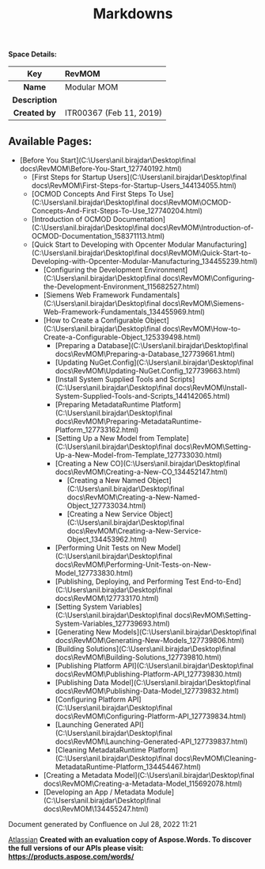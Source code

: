 ﻿---
title: "Markdowns"
url: 
---
**Space Details:**

|**Key**|RevMOM|
| :-: | :- |
|**Name**|Modular MOM|
|**Description**||
|**Created by**|ITR00367 (Feb 11, 2019)|


## **Available Pages:**
- [Before You Start](C:\Users\anil.birajdar\Desktop\final docs\RevMOM\Before-You-Start_127740192.html) 
  - [First Steps for Startup Users](C:\Users\anil.birajdar\Desktop\final docs\RevMOM\First-Steps-for-Startup-Users_144134055.html)
  - [OCMOD Concepts And First Steps To Use](C:\Users\anil.birajdar\Desktop\final docs\RevMOM\OCMOD-Concepts-And-First-Steps-To-Use_127740204.html)
  - [Introduction of OCMOD Documentation](C:\Users\anil.birajdar\Desktop\final docs\RevMOM\Introduction-of-OCMOD-Documentation_158371113.html)
  - [Quick Start to Developing with Opcenter Modular Manufacturing](C:\Users\anil.birajdar\Desktop\final docs\RevMOM\Quick-Start-to-Developing-with-Opcenter-Modular-Manufacturing_134455239.html) 
    - [Configuring the Development Environment](C:\Users\anil.birajdar\Desktop\final docs\RevMOM\Configuring-the-Development-Environment_115682527.html)
    - [Siemens Web Framework Fundamentals](C:\Users\anil.birajdar\Desktop\final docs\RevMOM\Siemens-Web-Framework-Fundamentals_134455969.html)
    - [How to Create a Configurable Object](C:\Users\anil.birajdar\Desktop\final docs\RevMOM\How-to-Create-a-Configurable-Object_125339498.html) 
      - [Preparing a Database](C:\Users\anil.birajdar\Desktop\final docs\RevMOM\Preparing-a-Database_127739661.html)
      - [Updating NuGet.Config](C:\Users\anil.birajdar\Desktop\final docs\RevMOM\Updating-NuGet.Config_127739663.html)
      - [Install System Supplied Tools and Scripts](C:\Users\anil.birajdar\Desktop\final docs\RevMOM\Install-System-Supplied-Tools-and-Scripts_144142065.html)
      - [Preparing MetadataRuntime Platform](C:\Users\anil.birajdar\Desktop\final docs\RevMOM\Preparing-MetadataRuntime-Platform_127733162.html)
      - [Setting Up a New Model from Template](C:\Users\anil.birajdar\Desktop\final docs\RevMOM\Setting-Up-a-New-Model-from-Template_127733030.html)
      - [Creating a New CO](C:\Users\anil.birajdar\Desktop\final docs\RevMOM\Creating-a-New-CO_134452147.html) 
        - [Creating a New Named Object](C:\Users\anil.birajdar\Desktop\final docs\RevMOM\Creating-a-New-Named-Object_127733034.html)
        - [Creating a New Service Object](C:\Users\anil.birajdar\Desktop\final docs\RevMOM\Creating-a-New-Service-Object_134453962.html)
      - [Performing Unit Tests on New Model](C:\Users\anil.birajdar\Desktop\final docs\RevMOM\Performing-Unit-Tests-on-New-Model_127733830.html)
      - [Publishing, Deploying, and Performing Test End-to-End](C:\Users\anil.birajdar\Desktop\final docs\RevMOM\127733170.html)
      - [Setting System Variables](C:\Users\anil.birajdar\Desktop\final docs\RevMOM\Setting-System-Variables_127739693.html)
      - [Generating New Models](C:\Users\anil.birajdar\Desktop\final docs\RevMOM\Generating-New-Models_127739806.html)
      - [Building Solutions](C:\Users\anil.birajdar\Desktop\final docs\RevMOM\Building-Solutions_127739810.html)
      - [Publishing Platform API](C:\Users\anil.birajdar\Desktop\final docs\RevMOM\Publishing-Platform-API_127739830.html)
      - [Publishing Data Model](C:\Users\anil.birajdar\Desktop\final docs\RevMOM\Publishing-Data-Model_127739832.html)
      - [Configuring Platform API](C:\Users\anil.birajdar\Desktop\final docs\RevMOM\Configuring-Platform-API_127739834.html)
      - [Launching Generated API](C:\Users\anil.birajdar\Desktop\final docs\RevMOM\Launching-Generated-API_127739837.html)
      - [Cleaning MetadataRuntime Platform](C:\Users\anil.birajdar\Desktop\final docs\RevMOM\Cleaning-MetadataRuntime-Platform_134454467.html)
    - [Creating a Metadata Model](C:\Users\anil.birajdar\Desktop\final docs\RevMOM\Creating-a-Metadata-Model_115692078.html)
    - [Developing an App / Metadata Module](C:\Users\anil.birajdar\Desktop\final docs\RevMOM\134455247.html)

Document generated by Confluence on Jul 28, 2022 11:21

[Atlassian](https://www.atlassian.com/)
**Created with an evaluation copy of Aspose.Words. To discover the full versions of our APIs please visit: https://products.aspose.com/words/**
